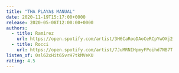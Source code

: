 ```yaml
---
title: "THA PLAYA$ MANUAL"
date: 2020-11-19T15:17:00+0000
release: 2020-05-08T12:00:00+0000
authors:
  - title: Ramirez
    url: https://open.spotify.com/artist/3H6CaRooDAoCeRCpYwOXj2
  - title: Rocci
    url: https://open.spotify.com/artist/7JuMRNIHpmyFPoihd7NB7T
listen_of: 0sl62xHit6SvrH7tkMVeKU
rating: 4.5
---
```

